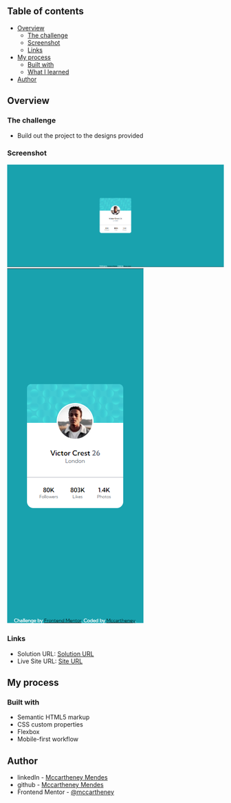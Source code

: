 ## Table of contents

- [Overview](#overview)
  - [The challenge](#the-challenge)
  - [Screenshot](#screenshot)
  - [Links](#links)
- [My process](#my-process)
  - [Built with](#built-with)
  - [What I learned](#what-i-learned)
- [Author](#author)

## Overview

### The challenge

- Build out the project to the designs provided

### Screenshot

![](./screenShots/Desktop.png)
![](./screenShots/mobile.png)


### Links

- Solution URL: [Solution URL](https://github.com/mccartheney/Profile-card-component)
- Live Site URL: [Site URL](https://vocal-boba-1a3575.netlify.app/)

## My process

### Built with

- Semantic HTML5 markup
- CSS custom properties
- Flexbox
- Mobile-first workflow

## Author

- linkedIn - [Mccartheney Mendes](https://www.linkedin.com/in/mccartheney-mendes-892709292/)
- github - [Mccartheney Mendes](https://github.com/mccartheney)
- Frontend Mentor - [@mccartheney](https://www.frontendmentor.io/profile/mccartheney)